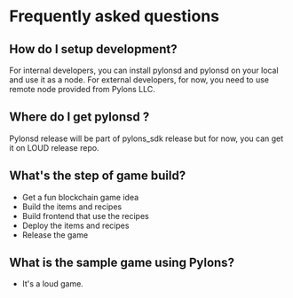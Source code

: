 # Frequently asked questions

## How do I setup development?

For internal developers, you can install pylonsd and pylonsd on your local and use it as a node.
For external developers, for now, you need to use remote node provided from Pylons LLC.

## Where do I get pylonsd ?
Pylonsd release will be part of pylons_sdk release but for now, you can get it on LOUD release repo.

## What's the step of game build?
- Get a fun blockchain game idea
- Build the items and recipes
- Build frontend that use the recipes
- Deploy the items and recipes
- Release the game

## What is the sample game using Pylons?

- It's a loud game.


